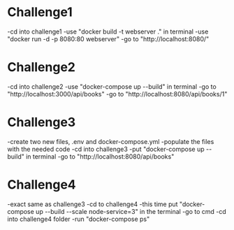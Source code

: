 # Challenge1
-cd into challenge1
-use "docker build -t webserver ." in terminal
-use "docker run -d -p 8080:80 webserver"
-go to "http://localhost:8080/"

# Challenge2
-cd into challenge2
-use "docker-compose up --build" in terminal
-go to "http://localhost:3000/api/books" 
-go to "http://localhost:8080/api/books/1"

# Challenge3

-create two new files, .env and docker-compose.yml
-populate the files with the needed code
-cd into challenge3
-put "docker-compose up --build" in terminal
-go to "http://localhost:8080/api/books"

# Challenge4

-exact same as challenge3
-cd to challenge4
-this time put "docker-compose up --build --scale node-service=3" in the terminal
-go to cmd
-cd into challenge4 folder
-run "docker-compose ps"


